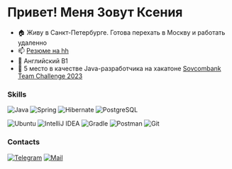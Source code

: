 Привет! Меня Зовут Ксения
========================

- 🏠 Живу в Санкт-Петербурге. Готова перехать в Москву и работать удаленно
- 📫 [Резюме на hh](https://spb.hh.ru/resume/832284b9ff0bff85c30039ed1f58414e4c5730)
- 🌱 Английский B1
- 📌 5 место в качестве Java-разработчика на хакатоне [Sovcombank Team Challenge 2023](https://scbteamchallenge.sk.ru/)

### Skills
![Java](https://img.shields.io/badge/Java-ea2d2f?style=for-the-badge)
![Spring](https://img.shields.io/badge/Spring-6cb23e?style=for-the-badge&logo=Spring&logoColor=white)
![Hibernate](https://img.shields.io/badge/Hibernate-bcae79?style=for-the-badge&logo=hibernate&logoColor=grey)
![PostgreSQL](https://img.shields.io/badge/PostgreSQL-336791?style=for-the-badge&logo=postgresql&logoColor=white)

![Ubuntu](https://img.shields.io/badge/Ubuntu-E95420?style=for-the-badge&logo=ubuntu&logoColor=white)
![IntelliJ IDEA](https://img.shields.io/badge/IntelliJIDEA-000000.svg?style=for-the-badge&logo=intellij-idea&logoColor=white)
![Gradle](https://img.shields.io/badge/Gradle-02303A?style=for-the-badge&logo=gradle&logoColor=white)
![Postman](https://img.shields.io/badge/Postman-FF6C37?style=for-the-badge&logo=postman&logoColor=white)
![Git](https://img.shields.io/badge/Git-f05033?style=for-the-badge&logo=git&logoColor=white)

### Contacts
[![Telegram](https://img.shields.io/badge/Telegram:@xushaha-2CA5E0?style=for-the-badge&logo=telegram&logoColor=white)](https://t.me/xushaha)
[![Mail](https://img.shields.io/badge/mail:kseniadomozhilova@gmail.com-%23316192?style=for-the-badge&logo=mail&logoColor=white)](mailto:kseniadomozhilova@gmail.com)
